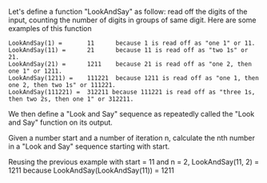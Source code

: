 Let's define a function "LookAndSay" as follow: read off the digits of the input, counting the number of digits in groups of same digit. Here are some examples of this function
```
LookAndSay(1) =       11      because 1 is read off as "one 1" or 11. 
LookAndSay(11) =      21      because 11 is read off as "two 1s" or 21. 
LookAndSay(21) =      1211    because 21 is read off as "one 2, then one 1" or 1211.
LookAndSay(1211) =    111221  because 1211 is read off as "one 1, then one 2, then two 1s" or 111221.
LookAndSay(111221) =  312211 because 111221 is read off as "three 1s, then two 2s, then one 1" or 312211.
```

We then define a "Look and Say" sequence as repeatedly called the "Look and Say" function on its output.

Given a  number start and a number of iteration n, calculate the nth number in a "Look and Say" sequence starting with start. 

Reusing the previous example with start = 11 and n = 2, LookAndSay(11, 2) = 1211 because LookAndSay(LookAndSay(11)) = 1211
